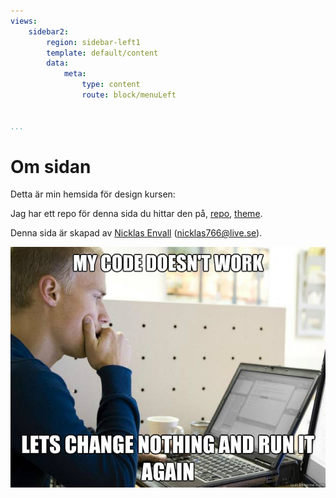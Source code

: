 ```yaml
---
views:
    sidebar2:
        region: sidebar-left1
        template: default/content
        data:
            meta:
                type: content
                route: block/menuLeft


...
```


Om sidan
==============================================

Detta är min hemsida för design kursen:

Jag har ett repo för denna sida du hittar den på, [repo](https://github.com/Nicklas766/anax-flat), [theme](https://github.com/Nicklas766/anax-flat-theme).

Denna sida är skapad av [Nicklas Envall](http://www.student.bth.se/~nien16/dbwebb-kurser/htmlphp/me/kmom06/me6/me.php) (nicklas766@live.se).

![memebild](../htdocs/img/thebest.jpg)
